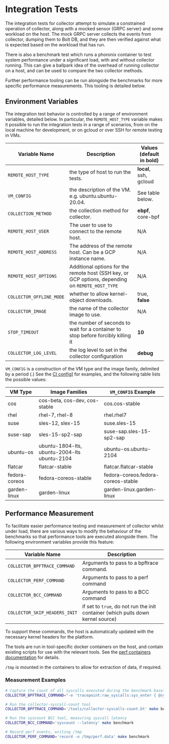# Integration Tests

The integration tests for collector attempt to simulate a constrained operation of collector, along
with a mocked sensor (GRPC server) and some workload on the host. The mock GRPC server collects the
events from collector, dumping them to Bolt DB, and they are then verified against what is expected
based on the workload that has run.

There is also a benchmark test which runs a phoronix container to test system performance under
a significant load, with and without collector running. This can give a ballpark idea of the
overhead of running collector on a host, and can be used to compare the two collector methods.

Further performance tooling can be run alongside the benchmarks for more specific performance measurements.
This tooling is detailed below.

## Environment Variables

The integration test behavior is controlled by a range of environment variables, detailed below. In particular,
the `REMOTE_HOST_TYPE` variable makes it possible to run the integration tests in a range of scenarios, from on
the local machine for development, or on gcloud or over SSH for remote testing in VMs.

| Variable Name            | Description                                                                                      | Values (default in bold) |
| ------------------------ | ------------------------------------------------------------------------------------------------ | ------------------------ |
| `REMOTE_HOST_TYPE`       | the type of host to run the tests.                                                               | **local**, ssh, gcloud   |
| `VM_CONFIG`              | the description of the VM. e.g. ubuntu.ubuntu-20.04.                                             | See table below.         |
| `COLLECTION_METHOD`      | the collection method for collector.                                                             | **ebpf**, core-bpf       |
| `REMOTE_HOST_USER`       | The user to use to connect to the remote host.                                                   | N/A                      |
| `REMOTE_HOST_ADDRESS`    | The address of the remote host. Can be a GCP instance name.                                      | N/A                      |
| `REMOTE_HOST_OPTIONS`    | Additional options for the remote host (SSH key, or GCP options, depending on `REMOTE_HOST_TYPE` | N/A                      |
| `COLLECTOR_OFFLINE_MODE` | whether to allow kernel-object downloads.                                                        | true, **false**          |
| `COLLECTOR_IMAGE`        | the name of the collector image to use.                                                          | N/A                      |
| `STOP_TIMEOUT`           | the number of seconds to wait for a container to stop before forcibly killing it                 | **10**                   |
| `COLLECTOR_LOG_LEVEL`    | the log level to set in the collector configuration                                              | **debug**                |

`VM_CONFIG` is a construction of the VM type and the image family, delimited by a period (.) See the [CI config](../.circleci/config.yml#902-907)]
for examples, and the following table lists the possible values:

| VM Type       | Image Families                                        | `VM_CONFIG` Example                |
| ------------- | ----------------------------------------------------- | ---------------------------------- |
| cos           | cos-beta, cos-dev, cos-stable                         | cos.cos-stable                     |
| rhel          | rhel-7, rhel-8                                        | rhel.rhel7                         |
| suse          | sles-12, slex-15                                      | suse.sles-15                       |
| suse-sap      | sles-15-sp2-sap                                       | suse-sap.sles-15-sp2-sap           |
| ubuntu-os     | ubuntu-1804-lts, ubuntu-2004-lts ubuntu-2104          | ubuntu-os.ubuntu-2104              |
| flatcar       | flatcar-stable                                        | flatcar.flatcar-stable             |
| fedora-coreos | fedora-coreos-stable                                  | fedora-coreos.fedora-coreos-stable |
| garden-linux  | garden-linux                                          | garden-linux.garden-linux          |

## Performance Measurement

To facilitate easier performance testing and measurement of collector whilst under
load, there are various ways to modify the behaviour of the benchmarks so that performance
tools are executed alongside them. The following environment variables provide this feature:

| Variable Name                 | Description                                                                      |
| ----------------------------- | -------------------------------------------------------------------------------- |
| `COLLECTOR_BPFTRACE_COMMAND`  | Arguments to pass to a bpftrace command.                                         |
| `COLLECTOR_PERF_COMMAND`      | Arguments to pass to a perf command                                              |
| `COLLECTOR_BCC_COMMAND`       | Arguments to pass to a BCC command                                               |
| `COLLECTOR_SKIP_HEADERS_INIT` | if set to `true`, do not run the init container (which pulls down kernel source) |

To support these commands, the host is automatically updated with the necessary kernel
headers for the platform.

The tools are run in tool-specific docker containers on the host, and contain existing
scripts for use with the relevant tools. See the [perf containers documentation](container/perf/README.md)
for details.

`/tmp` is mounted in the containers to allow for extraction of data, if required.

### Measurement Examples

```bash
# Capture the count of all syscalls executed during the benchmark baseline
COLLECTOR_BPFTRACE_COMMAND="-e 'tracepoint:raw_syscalls:sys_enter { @syscalls = count(); }'" make baseline

# Run the collector-syscall-count tool
COLLECTOR_BPFTRACE_COMMAND='/tools/collector-syscalls-count.bt' make benchmark

# Run the syscount BCC tool, measuring syscall latency
COLLECTOR_BCC_COMMAND='syscount --latency' make benchmark

# Record perf events, writing /tmp
COLLECTOR_PERF_COMMAND='record -o /tmp/perf.data' make benchmark
```
